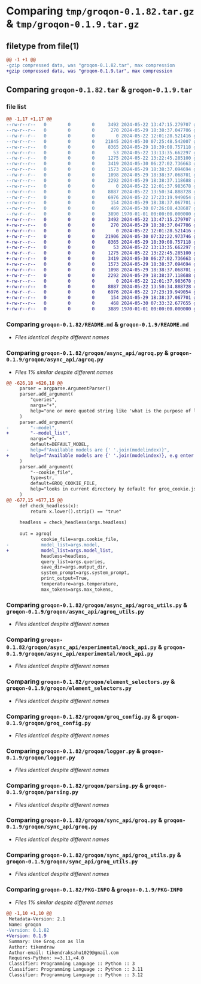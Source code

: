 # Comparing `tmp/groqon-0.1.82.tar.gz` & `tmp/groqon-0.1.9.tar.gz`

## filetype from file(1)

```diff
@@ -1 +1 @@
-gzip compressed data, was "groqon-0.1.82.tar", max compression
+gzip compressed data, was "groqon-0.1.9.tar", max compression
```

## Comparing `groqon-0.1.82.tar` & `groqon-0.1.9.tar`

### file list

```diff
@@ -1,17 +1,17 @@
--rw-r--r--   0        0        0     3492 2024-05-22 13:47:15.279707 groqon-0.1.82/README.md
--rw-r--r--   0        0        0      270 2024-05-29 18:38:37.047706 groqon-0.1.82/groqon/__init__.py
--rw-r--r--   0        0        0        0 2024-05-22 12:01:28.521416 groqon-0.1.82/groqon/async_api/__init__.py
--rw-r--r--   0        0        0    21845 2024-05-30 07:25:48.542007 groqon-0.1.82/groqon/async_api/agroq.py
--rw-r--r--   0        0        0     8365 2024-05-29 18:39:08.757118 groqon-0.1.82/groqon/async_api/agroq_utils.py
--rw-r--r--   0        0        0       53 2024-05-22 13:13:35.662297 groqon-0.1.82/groqon/async_api/experimental/__init__.py
--rw-r--r--   0        0        0     1275 2024-05-22 13:22:45.285100 groqon-0.1.82/groqon/async_api/experimental/mock_api.py
--rw-r--r--   0        0        0     3419 2024-05-30 06:27:02.736663 groqon-0.1.82/groqon/element_selectors.py
--rw-r--r--   0        0        0     1573 2024-05-29 18:38:37.094694 groqon-0.1.82/groqon/groq_config.py
--rw-r--r--   0        0        0     1098 2024-05-29 18:38:37.068701 groqon-0.1.82/groqon/logger.py
--rw-r--r--   0        0        0     2292 2024-05-29 18:38:37.118688 groqon-0.1.82/groqon/parsing.py
--rw-r--r--   0        0        0        0 2024-05-22 12:01:37.983678 groqon-0.1.82/groqon/sync_api/__init__.py
--rw-r--r--   0        0        0     8887 2024-05-22 13:50:34.888728 groqon-0.1.82/groqon/sync_api/groq.py
--rw-r--r--   0        0        0     6976 2024-05-22 17:23:19.949054 groqon-0.1.82/groqon/sync_api/groq_utils.py
--rw-r--r--   0        0        0      154 2024-05-29 18:38:37.067701 groqon-0.1.82/groqon/utils.py
--rw-r--r--   0        0        0      469 2024-05-30 07:26:08.438687 groqon-0.1.82/pyproject.toml
--rw-r--r--   0        0        0     3890 1970-01-01 00:00:00.000000 groqon-0.1.82/PKG-INFO
+-rw-r--r--   0        0        0     3492 2024-05-22 13:47:15.279707 groqon-0.1.9/README.md
+-rw-r--r--   0        0        0      270 2024-05-29 18:38:37.047706 groqon-0.1.9/groqon/__init__.py
+-rw-r--r--   0        0        0        0 2024-05-22 12:01:28.521416 groqon-0.1.9/groqon/async_api/__init__.py
+-rw-r--r--   0        0        0    21906 2024-05-30 07:32:22.973746 groqon-0.1.9/groqon/async_api/agroq.py
+-rw-r--r--   0        0        0     8365 2024-05-29 18:39:08.757118 groqon-0.1.9/groqon/async_api/agroq_utils.py
+-rw-r--r--   0        0        0       53 2024-05-22 13:13:35.662297 groqon-0.1.9/groqon/async_api/experimental/__init__.py
+-rw-r--r--   0        0        0     1275 2024-05-22 13:22:45.285100 groqon-0.1.9/groqon/async_api/experimental/mock_api.py
+-rw-r--r--   0        0        0     3419 2024-05-30 06:27:02.736663 groqon-0.1.9/groqon/element_selectors.py
+-rw-r--r--   0        0        0     1573 2024-05-29 18:38:37.094694 groqon-0.1.9/groqon/groq_config.py
+-rw-r--r--   0        0        0     1098 2024-05-29 18:38:37.068701 groqon-0.1.9/groqon/logger.py
+-rw-r--r--   0        0        0     2292 2024-05-29 18:38:37.118688 groqon-0.1.9/groqon/parsing.py
+-rw-r--r--   0        0        0        0 2024-05-22 12:01:37.983678 groqon-0.1.9/groqon/sync_api/__init__.py
+-rw-r--r--   0        0        0     8887 2024-05-22 13:50:34.888728 groqon-0.1.9/groqon/sync_api/groq.py
+-rw-r--r--   0        0        0     6976 2024-05-22 17:23:19.949054 groqon-0.1.9/groqon/sync_api/groq_utils.py
+-rw-r--r--   0        0        0      154 2024-05-29 18:38:37.067701 groqon-0.1.9/groqon/utils.py
+-rw-r--r--   0        0        0      468 2024-05-30 07:33:32.677655 groqon-0.1.9/pyproject.toml
+-rw-r--r--   0        0        0     3889 1970-01-01 00:00:00.000000 groqon-0.1.9/PKG-INFO
```

### Comparing `groqon-0.1.82/README.md` & `groqon-0.1.9/README.md`

 * *Files identical despite different names*

### Comparing `groqon-0.1.82/groqon/async_api/agroq.py` & `groqon-0.1.9/groqon/async_api/agroq.py`

 * *Files 1% similar despite different names*

```diff
@@ -626,18 +626,18 @@
     parser = argparse.ArgumentParser()
     parser.add_argument(
         "queries",
         nargs="+",
         help="one or more quoted string like 'what is the purpose of life?' 'why everyone hates meg griffin?'",
     )
     parser.add_argument(
-        "--model",
+        "--model_list",
         nargs="+",
         default=DEFAULT_MODEL,
-        help=f"Available models are {' '.join(modelindex)}",
+        help=f"Available models are {' '.join(modelindex)}, e.g enter as --model_list 'llama3-8b' 'gemma-7b' ",
     )
     parser.add_argument(
         "--cookie_file",
         type=str,
         default=GROQ_COOKIE_FILE,
         help="looks in current directory by default for groq_cookie.json. If not found, You will have to login when the browswer opens under 120 seconds. It's one time thing",
     )
@@ -677,15 +677,15 @@
     def check_headless(x):
         return x.lower().strip() == "true"
 
     headless = check_headless(args.headless)
 
     out = agroq(
             cookie_file=args.cookie_file,
-            model_list=args.model,
+            model_list=args.model_list,
             headless=headless,
             query_list=args.queries,
             save_dir=args.output_dir,
             system_prompt=args.system_prompt,
             print_output=True,
             temperature=args.temperature,
             max_tokens=args.max_tokens,
```

### Comparing `groqon-0.1.82/groqon/async_api/agroq_utils.py` & `groqon-0.1.9/groqon/async_api/agroq_utils.py`

 * *Files identical despite different names*

### Comparing `groqon-0.1.82/groqon/async_api/experimental/mock_api.py` & `groqon-0.1.9/groqon/async_api/experimental/mock_api.py`

 * *Files identical despite different names*

### Comparing `groqon-0.1.82/groqon/element_selectors.py` & `groqon-0.1.9/groqon/element_selectors.py`

 * *Files identical despite different names*

### Comparing `groqon-0.1.82/groqon/groq_config.py` & `groqon-0.1.9/groqon/groq_config.py`

 * *Files identical despite different names*

### Comparing `groqon-0.1.82/groqon/logger.py` & `groqon-0.1.9/groqon/logger.py`

 * *Files identical despite different names*

### Comparing `groqon-0.1.82/groqon/parsing.py` & `groqon-0.1.9/groqon/parsing.py`

 * *Files identical despite different names*

### Comparing `groqon-0.1.82/groqon/sync_api/groq.py` & `groqon-0.1.9/groqon/sync_api/groq.py`

 * *Files identical despite different names*

### Comparing `groqon-0.1.82/groqon/sync_api/groq_utils.py` & `groqon-0.1.9/groqon/sync_api/groq_utils.py`

 * *Files identical despite different names*

### Comparing `groqon-0.1.82/PKG-INFO` & `groqon-0.1.9/PKG-INFO`

 * *Files 1% similar despite different names*

```diff
@@ -1,10 +1,10 @@
 Metadata-Version: 2.1
 Name: groqon
-Version: 0.1.82
+Version: 0.1.9
 Summary: Use Groq.com as llm
 Author: tikendraw
 Author-email: tikendraksahu1029@gmail.com
 Requires-Python: >=3.11,<4.0
 Classifier: Programming Language :: Python :: 3
 Classifier: Programming Language :: Python :: 3.11
 Classifier: Programming Language :: Python :: 3.12
```


